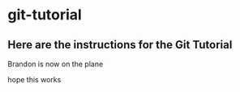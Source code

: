 # git-tutorial

## Here are the instructions for the Git Tutorial

Brandon is now on the plane

hope this works